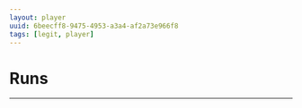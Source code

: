 ```yaml
---
layout: player
uuid: 6beecff8-9475-4953-a3a4-af2a73e966f8
tags: [legit, player]
---
```


# Runs
---
